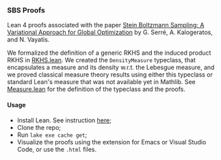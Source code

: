 ### SBS Proofs
Lean 4 proofs associated with the paper [Stein Boltzmann Sampling: A Variational Approach for Global Optimization](https://arxiv.org/abs/2402.04689) by G. Serré, A. Kalogeratos, and N. Vayatis.

We formalized the definition of a generic RKHS and the induced product RKHS in [RKHS.lean](SBSProofs/RKHS.lean). We created the `DensityMeasure` typeclass, that encapsulates a measure and its density w.r.t. the Lebesgue measure, and we proved classical measure theory results using either this typeclass or standard Lean's measure that was not available yet in Mathlib. See [Measure.lean](SBSProofs/Measure.lean) for the definition of the typeclass and the proofs.

#### Usage
- Install Lean. See instruction [here](https://leanprover-community.github.io/get_started.html);
- Clone the repo;
- Run `lake exe cache get`;
- Visualize the proofs using the extension for Emacs or Visual Studio Code, or use the `.html` files.
